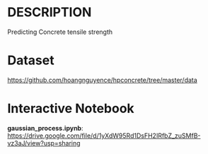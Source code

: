 # DESCRIPTION
Predicting Concrete tensile strength
# Dataset 
https://github.com/hoangnguyence/hpconcrete/tree/master/data
# Interactive Notebook
**gaussian_process.ipynb**: https://drive.google.com/file/d/1yXdW95Rd1DsFH2IRfbZ_zuSMfB-vz3aJ/view?usp=sharing
